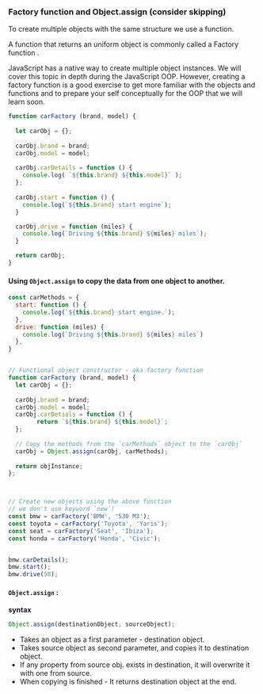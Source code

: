 ### Factory function and Object.assign (consider skipping)





To create multiple objects with the same structure we use a function.

 A function that returns an uniform object is commonly called a Factory function .

JavaScript has a native way to create multiple object instances. We will cover this topic in depth during the JavaScript OOP. However, creating a factory function is a good exercise to get more familiar with the objects and functions and to prepare your self conceptually for the OOP that we will learn soon.



```js
function carFactory (brand, model) {
  
  let carObj = {};
  
  carObj.brand = brand;
  carObj.model = model;
 
  carObj.carDetails = function () {
    console.log( `${this.brand} ${this.model}` );
  };
  
  carObj.start = function () {
    console.log(`${this.brand} start engine`);
  }

  carObj.drive = function (miles) {
    console.log(`Driving ${this.brand} ${miles} miles`);
  }

  return carObj;
}
```







#### Using `Object.assign` to copy the data from one object to another.



```js
const carMethods = {
  start: function () {
    console.log(`${this.brand} start engine.`);
  },
  drive: function (miles) {
    console.log(`Driving ${this.brand} ${miles} miles`)
  },
}


// Functional object constructor - aka factory function
function carFactory (brand, model) {
  let carObj = {};
    
  carObj.brand = brand;
  carObj.model = model;
  carObj.carDetials = function () {
		return `${this.brand} ${this.model}`;
  };
    
  // Copy the methods from the `carMethods` object to the `carObj` 
  carObj = Object.assign(carObj, carMethods);
    
  return objInstance;
};



// Create new objects using the above function
// we don't use keyword `new`!
const bmw = carFactory('BMW', '530 M3');
const toyota = carFactory('Toyota', 'Yaris');
const seat = carFactory('Seat', 'Ibiza');
const honda = carFactory('Honda', 'Civic');


bmw.carDetails();
bmw.start();
bmw.drive(50);
```





#### `Object.assign` :

**syntax**

```js
Object.assign(destinationObject, sourceObject);
```



- Takes an object as a first parameter -  destination object.
- Takes source object as second parameter, and copies it to destination object.
- If any property from source obj. exists in destination, it will overwrite it with one from source.
- When copying is finished - It returns destination object at the end.
